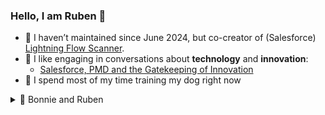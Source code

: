### Hello, I am Ruben 👋

- 🔨 I haven’t maintained since June 2024, but co-creator of (Salesforce) [Lightning Flow Scanner](https://github.com/Lightning-Flow-Scanner). 
- 💬 I like engaging in conversations about **technology** and **innovation**:
  - [Salesforce, PMD and the Gatekeeping of Innovation](#https://www.linkedin.com/feed/update/urn:li:activity:7336213770270089216/)
- 🐶 I spend most of my time training my dog right now

<details>
  <summary>📸 Bonnie and Ruben</summary>

  [![Bonnie and Ruben GIF](./media/bonnieandruben.gif)](https://www.youtube.com/@bonnieandruben)
</details>
